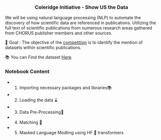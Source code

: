 # 
<br />
<p align="center">
  <h3 align="center">Coleridge Initiative - Show US the Data</h3>
</p>

We will be using natural language processing (NLP) to automate the discovery of how scientific data are referenced in publications. Utilizing the full text of scientific publications from numerous research areas gathered from CHORUS publisher members and other sources.

📌 Goal : The objective of the [competition](https://www.kaggle.com/c/coleridgeinitiative-show-us-the-data) is to identify the mention of datasets within scientific publications.

📚 You can Find the dataset [Here](https://www.kaggle.com/c/coleridgeinitiative-show-us-the-data/data).

### Notebook Content
* 1. Importing necessary packages and libraries📚
* 2. Loading the data ⌛
* 3. Data Pre-Processing🔧
* 4. Matching 📑
* 5. Masked Language Modling using HF 🤗 transformers


